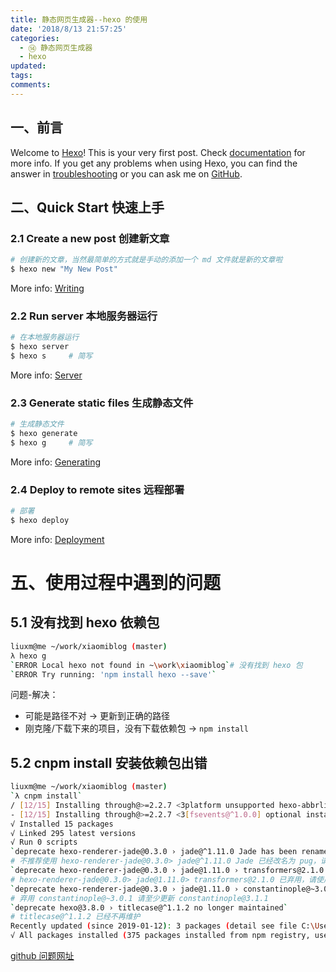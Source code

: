 ```yaml
---
title: 静态网页生成器--hexo 的使用
date: '2018/8/13 21:57:25'
categories:
  - ⑭ 静态网页生成器
  - hexo
updated:
tags:
comments:
---
```


## 一、前言

Welcome to [Hexo](https://hexo.io/)! This is your very first post. Check [documentation](https://hexo.io/docs/) for more info. If you get any problems when using Hexo, you can find the answer in [troubleshooting](https://hexo.io/docs/troubleshooting.html) or you can ask me on [GitHub](https://github.com/hexojs/hexo/issues).

## 二、Quick Start 快速上手

<!--more-->

### 2.1 Create a new post 创建新文章

```bash
# 创建新的文章，当然最简单的方式就是手动的添加一个 md 文件就是新的文章啦
$ hexo new "My New Post"
```

More info: [Writing](https://hexo.io/docs/writing.html)

### 2.2 Run server 本地服务器运行

``` bash
# 在本地服务器运行
$ hexo server
$ hexo s     # 简写
```

More info: [Server](https://hexo.io/docs/server.html)

### 2.3 Generate static files 生成静态文件

``` bash
# 生成静态文件
$ hexo generate
$ hexo g     # 简写
```

More info: [Generating](https://hexo.io/docs/generating.html)

### 2.4 Deploy to remote sites 远程部署

``` bash
# 部署
$ hexo deploy
```

More info: [Deployment](https://hexo.io/docs/deployment.html)

# 五、使用过程中遇到的问题

## 5.1 没有找到 hexo 依赖包

```BASH
liuxm@me ~/work/xiaomiblog (master)
λ hexo g
`ERROR Local hexo not found in ~\work\xiaomiblog`# 没有找到 hexo 包
`ERROR Try running: 'npm install hexo --save'`
```

问题-解决：

- 可能是路径不对                        ->  更新到正确的路径
- 刚克隆/下载下来的项目，没有下载依赖包   ->  `npm install`

## 5.2 cnpm install 安装依赖包出错

```BASH
liuxm@me ~/work/xiaomiblog (master)
`λ cnpm install`
/ [12/15] Installing through@>=2.2.7 <3platform unsupported hexo-abbrlink@2.0.5 › hexo-fs@0.2.3 › chokidar@1.7.0 › fsevents@^1.0.0 Package require os(darwin) not compatible with your platform(win32)
- [12/15] Installing through@>=2.2.7 <3[fsevents@^1.0.0] optional install error: Package require os(darwin) not compatible with your platform(win32)
√ Installed 15 packages
√ Linked 295 latest versions
√ Run 0 scripts
`deprecate hexo-renderer-jade@0.3.0 › jade@^1.11.0 Jade has been renamed to pug, please install the latest version of pug instead of jade`
# 不推荐使用 hexo-renderer-jade@0.3.0> jade@^1.11.0 Jade 已经改名为 pug，请安装最新版本的 pug 代替 jade
`deprecate hexo-renderer-jade@0.3.0 › jade@1.11.0 › transformers@2.1.0 Deprecated, use jstransformer`
# hexo-renderer-jade@0.3.0> jade@1.11.0> transformers@2.1.0 已弃用，请使用 jstransformer
`deprecate hexo-renderer-jade@0.3.0 › jade@1.11.0 › constantinople@~3.0.1 Please update to at least constantinople 3.1.1`
# 弃用 constantinople@~3.0.1 请至少更新 constantinople@3.1.1
`deprecate hexo@3.8.0 › titlecase@^1.1.2 no longer maintained`
# titlecase@^1.1.2 已经不再维护
Recently updated (since 2019-01-12): 3 packages (detail see file C:\Users\liuxm\work\xiaomiblog\node_modules\.recently_updates.txt)
√ All packages installed (375 packages installed from npm registry, used 4s(network 4s), speed 140.33kB/s, json 310(551.22kB), tarball 0B)
```

[github 问题网址](https://github.com/hexojs/hexo-renderer-jade/issues/7)